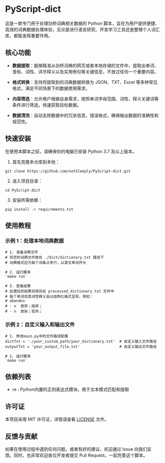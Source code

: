 # PyScript-dict

这是一款专门用于处理剑桥词典相关数据的 Python 脚本，旨在为用户提供便捷、高效的词典数据处理体验，无论是进行语言研究、开发学习工具还是整理个人词汇库，都能发挥重要作用。

## 核心功能

- **数据提取**：能够精准从剑桥词典的网页或者本地存储的文件中，提取出单词、音标、词性、详尽释义以及实用例句等关键信息，不放过任何一个重要内容。

- **格式转换**：支持将提取到的词典数据转换为 JSON、TXT、Excel 等多种常见格式，满足不同场景下的数据使用需求。

- **内容筛选**：允许用户根据自身需求，按照单词字母范围、词性、释义关键词等条件进行筛选，快速获取目标数据。

- **数据清洗**：自动去除数据中的冗余信息、错误格式，确保输出数据的准确性和规范性。

## 快速安装

在使用本脚本之前，请确保你的电脑已安装 Python 3.7 及以上版本。

1. 首先克隆本仓库到本地：

```
git clone https://github.com/notSleeply/PyScript-dict.git
```

2. 进入项目目录：

```
cd PyScript-dict
```

3. 安装所需依赖：

```
pip install -r requirements.txt
```

## 使用教程

### 示例 1：处理本地词典数据

```
# 1. 准备词典文件
# 将您的词典文件放在 ./dict/dictionary.txt 路径下
# 词典格式应为每个词条占多行，以英文单词开头

# 2. 运行脚本
`make run`

# 3. 查看结果
# 处理后的结果将保存在 processed_dictionary.txt 文件中
# 每个单词及其词性释义会以结构化格式呈现，例如：
# abandon
# - v  放弃；抛弃；
# - n  放纵；狂热；
```

### 示例 2：自定义输入和输出文件

```
# 1. 修改main.py中的文件路径配置
dictTxt = './your_custom_path/your_dictionary.txt'  # 自定义输入文件路径
outputTxt = 'your_output_file.txt'                  # 自定义输出文件路径

# 2. 运行脚本
`make run`
```

## 依赖列表

- re : Python内置的正则表达式模块，用于文本模式匹配和提取

## 许可证

本项目采用 MIT 许可证，详情请查看 [LICENSE](LICENSE) 文件。

## 反馈与贡献

如果在使用过程中遇到任何问题，或者有好的建议，欢迎通过 Issue 向我们反馈。同时，也非常欢迎各位开发者提交 Pull Request，一起完善这个脚本。